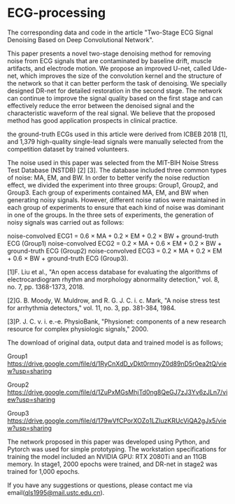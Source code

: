 # ECG-processing
The corresponding data and code in the article "Two-Stage ECG Signal Denoising Based on Deep Convolutional Network".

This paper presents a novel two-stage denoising method for removing noise from ECG signals that are contaminated by baseline drift, muscle artifacts, and electrode motion. We propose an improved U-net, called Ude-net, which improves the size of the convolution kernel and the structure of the network so that it can better perform the task of denoising. We specially designed DR-net for detailed restoration in the second stage. The network can continue to improve the signal quality based on the first stage and can effectively reduce the error between the denoised signal and the characteristic waveform of the real signal. We believe that the proposed method has good application prospects in clinical practice. 

the ground-truth ECGs used in this article were derived from ICBEB 2018 [1], and 1,379 high-quality single-lead signals were manually selected from the competition dataset by trained volunteers. 

The noise used in this paper was selected from the MIT-BIH Noise Stress Test Database (NSTDB) [2] [3]. The database included three common types of noise: MA, EM, and BW.
In order to better verify the noise reduction effect, we divided the experiment into three groups: Group1, Group2, and Group3. Each group of experiments contained MA, EM, and BW when generating noisy signals. However, different noise ratios were maintained in each group of experiments to ensure that each kind of noise was dominant in one of the groups. In the three sets of experiments, the generation of noisy signals was carried out as follows:

noise-convolved ECG1 = 0.6 × MA + 0.2 × EM + 0.2 × BW + ground-truth ECG (Group1)
noise-convolved ECG2 = 0.2 × MA + 0.6 × EM + 0.2 × BW + ground-truth ECG (Group2)
noise-convolved ECG3 = 0.2 × MA + 0.2 × EM + 0.6 × BW + ground-truth ECG (Group3). 

[1]F. Liu et al., "An open access database for evaluating the algorithms of electrocardiogram rhythm and morphology abnormality detection," vol. 8, no. 7, pp. 1368-1373, 2018.

[2]G. B. Moody, W. Muldrow, and R. G. J. C. i. c. Mark, "A noise stress test for arrhythmia detectors," vol. 11, no. 3, pp. 381-384, 1984.

[3]P. J. C. v. i. e.-e. PhysioBank, "Physionet: components of a new research resource for complex physiologic signals," 2000.

The download of original data, output data and trained model is as follows;

Group1 https://drive.google.com/file/d/1RyCnXdD_vDkt0rmnyZ0d89nD5r0ea2tQ/view?usp=sharing

Group2 https://drive.google.com/file/d/1ZuPxMGsMhjTd0ng8QeGJ7zJ3Yv6zJLn7/view?usp=sharing

Group3 https://drive.google.com/file/d/179wVfCPorXOZo1LZluzKRUcViQA2gJx5/view?usp=sharing

The network proposed in this paper was developed using Python, and Pytorch was used for simple prototyping. The workstation specifications for training the model included an NVIDIA GPU: RTX 2080Ti and an 11GB memory. In stage1, 2000 epochs were trained, and DR-net in stage2 was trained for 1,000 epochs.

If you have any suggestions or questions, please contact me via email(qls1995@mail.ustc.edu.cn).





